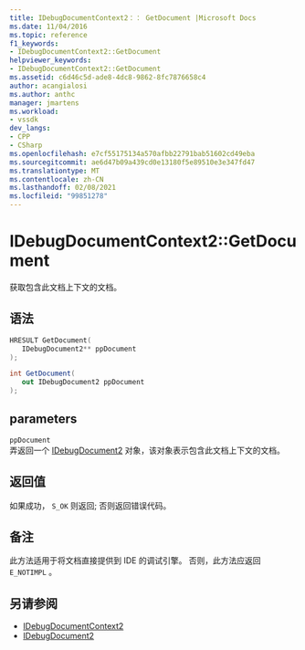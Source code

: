 ```yaml
---
title: IDebugDocumentContext2：： GetDocument |Microsoft Docs
ms.date: 11/04/2016
ms.topic: reference
f1_keywords:
- IDebugDocumentContext2::GetDocument
helpviewer_keywords:
- IDebugDocumentContext2::GetDocument
ms.assetid: c6d46c5d-ade8-4dc8-9862-8fc7876658c4
author: acangialosi
ms.author: anthc
manager: jmartens
ms.workload:
- vssdk
dev_langs:
- CPP
- CSharp
ms.openlocfilehash: e7cf55175134a570afbb22791bab51602cd49eba
ms.sourcegitcommit: ae6d47b09a439cd0e13180f5e89510e3e347fd47
ms.translationtype: MT
ms.contentlocale: zh-CN
ms.lasthandoff: 02/08/2021
ms.locfileid: "99851278"
---
```

# <a name="idebugdocumentcontext2getdocument"></a>IDebugDocumentContext2::GetDocument
获取包含此文档上下文的文档。

## <a name="syntax"></a>语法

```cpp
HRESULT GetDocument( 
   IDebugDocument2** ppDocument
);
```

```csharp
int GetDocument( 
   out IDebugDocument2 ppDocument
);
```

## <a name="parameters"></a>parameters
`ppDocument`\
弄返回一个 [IDebugDocument2](../../../extensibility/debugger/reference/idebugdocument2.md) 对象，该对象表示包含此文档上下文的文档。

## <a name="return-value"></a>返回值
 如果成功， `S_OK` 则返回; 否则返回错误代码。

## <a name="remarks"></a>备注
 此方法适用于将文档直接提供到 IDE 的调试引擎。 否则，此方法应返回 `E_NOTIMPL` 。

## <a name="see-also"></a>另请参阅
- [IDebugDocumentContext2](../../../extensibility/debugger/reference/idebugdocumentcontext2.md)
- [IDebugDocument2](../../../extensibility/debugger/reference/idebugdocument2.md)
